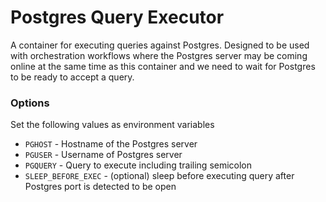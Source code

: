 # Postgres Query Executor
A container for executing queries against Postgres. Designed to be used with orchestration workflows where the Postgres server may be coming online at the same time as this container and we need to wait for Postgres to be ready to accept a query.

### Options
Set the following values as environment variables

- `PGHOST` - Hostname of the Postgres server
- `PGUSER` - Username of Postgres server
- `PGQUERY` - Query to execute including trailing semicolon
- `SLEEP_BEFORE_EXEC` - (optional) sleep before executing query after Postgres port is detected to be open
